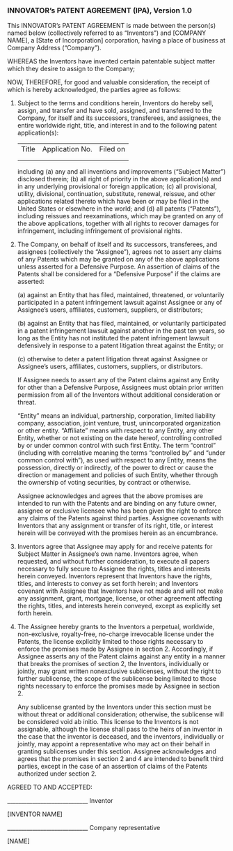 ### INNOVATOR’s PATENT AGREEMENT (IPA), Version 1.0

This INNOVATOR’s PATENT AGREEMENT is made between the person(s) named below (collectively referred to as “Inventors”) and [COMPANY NAME], a [State of Incorporation] corporation, having a place of business at Company Address (“Company”).

WHEREAS the Inventors have invented certain patentable subject matter which they desire to assign to the Company;

NOW, THEREFORE, for good and valuable consideration, the receipt of which is hereby acknowledged, the parties agree as follows:

1.  Subject to the terms and conditions herein, Inventors do hereby sell, assign, and transfer and have sold, assigned, and transferred to the Company, for itself and its successors, transferees, and assignees, the entire worldwide right, title, and interest in and to the following patent application(s):
    
    <table>
      <tr>
        <td>Title</td>
        <td>Application No.</td>
        <td>Filed on</td>
      </tr>
      <tr>
        <td></td>
        <td></td>
        <td></td>
      </tr>
      <tr>
        <td></td>
        <td></td>
        <td></td>
      </tr>
    </table>

    including (a) any and all inventions and improvements (“Subject Matter”) disclosed therein; (b) all right of priority in the above application(s) and in any underlying provisional or foreign application; (c) all provisional, utility, divisional, continuation, substitute, renewal, reissue, and other applications related thereto which have been or may be filed in the United States or elsewhere in the world; and (d) all patents (“Patents”), including reissues and reexaminations, which may be granted on any of the above applications, together with all rights to recover damages for infringement, including infringement of provisional rights.

2.  The Company, on behalf of itself and its successors, transferees, and assignees (collectively the “Assignee”), agrees not to assert any claims of any Patents which may be granted on any of the above applications unless asserted for a Defensive Purpose. An assertion of claims of the Patents shall be considered for a “Defensive Purpose” if the claims are asserted: 

    (a) against an Entity that has filed, maintained, threatened, or voluntarily participated in a patent infringement lawsuit against Assignee or any of Assignee’s users, affiliates, customers, suppliers, or distributors;

    (b) against an Entity that has filed, maintained, or voluntarily participated in a patent infringement lawsuit against another in the past ten years, so long as the Entity has not instituted the patent infringement lawsuit defensively in response to a patent litigation threat against the Entity; or

    (c) otherwise to deter a patent litigation threat against Assignee or Assignee’s users, affiliates, customers, suppliers, or distributors.

    If Assignee needs to assert any of the Patent claims against any Entity for other than a Defensive Purpose, Assignees must obtain prior written permission from all of the Inventors without additional consideration or threat. 

    “Entity” means an individual, partnership, corporation, limited liability company, association, joint venture, trust, unincorporated organization or other entity.  “Affiliate” means with respect to any Entity, any other Entity, whether or not existing on the date hereof, controlling controlled by or under common control with such first Entity.  The term “control” (including with correlative meaning the terms “controlled by” and “under common control with”), as used with respect to any Entity, means the possession, directly or indirectly, of the power to direct or cause the direction or management and policies of such Entity, whether through the ownership of voting securities, by contract or otherwise. 

    Assignee acknowledges and agrees that the above promises are intended to run with the Patents and are binding on any future owner, assignee or exclusive licensee who has been given the right to enforce any claims of the Patents against third parties. Assignee covenants with Inventors that any assignment or transfer of its right, title, or interest herein will be conveyed with the promises herein as an encumbrance.  

3.  Inventors agree that Assignee may apply for and receive patents for Subject Matter in Assignee’s own name.  Inventors agree, when requested, and without further consideration, to execute all papers necessary to fully secure to Assignee the rights, titles and interests herein conveyed.  Inventors represent that Inventors have the rights, titles, and interests to convey as set forth herein; and Inventors covenant with Assignee that Inventors have not made and will not make any assignment, grant, mortgage, license, or other agreement affecting the rights, titles, and interests herein conveyed, except as explicitly set forth herein.

4.  The Assignee hereby grants to the Inventors a perpetual, worldwide, non-exclusive, royalty-free, no-charge irrevocable license under the Patents, the license explicitly limited to those rights necessary to enforce the promises made by Assignee in section 2.  Accordingly, if Assignee asserts any of the Patent claims against any entity in a manner that breaks the promises of section 2, the Inventors, individually or jointly, may grant written nonexclusive sublicenses, without the right to further sublicense, the scope of the sublicense being limited to those rights necessary to enforce the promises made by Assignee in section 2.  

    Any sublicense granted by the Inventors under this section must be without threat or additional consideration; otherwise, the sublicense will be considered void ab initio.  This license to the Inventors is not assignable, although the license shall pass to the heirs of an inventor in the case that the inventor is deceased, and the inventors, individually or jointly, may appoint a representative who may act on their behalf in granting sublicenses under this section.  Assignee acknowledges and agrees that the promises in section 2 and 4 are intended to benefit third parties, except in the case of an assertion of claims of the Patents authorized under section 2.

AGREED TO AND ACCEPTED:



_____________________________ Inventor

[INVENTOR NAME]


_____________________________ Company representative

[NAME]
